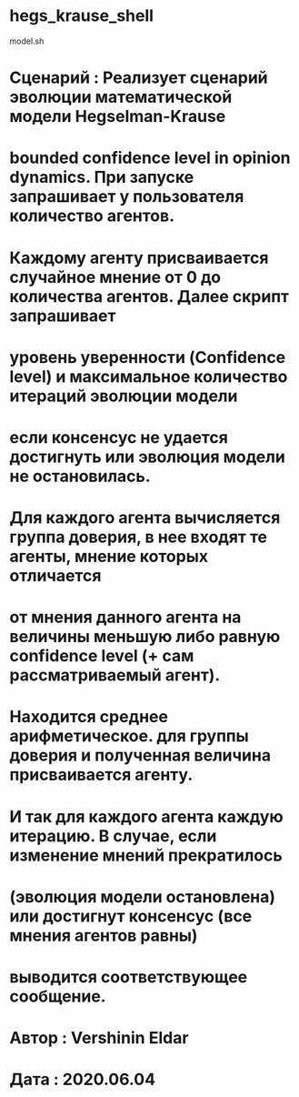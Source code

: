 # hegs_krause_shell
model.sh
# Сценарий : Реализует сценарий эволюции математической модели Hegselman-Krause
# bounded confidence level in opinion dynamics. При запуске запрашивает у пользователя количество агентов. 
# Каждому агенту присваивается случайное мнение от 0 до количества агентов. Далее скрипт запрашивает 
# уровень уверенности (Confidence level) и максимальное количество итераций эволюции модели
# если консенсус не удается достигнуть или эволюция модели не остановилась. 
# Для каждого агента вычисляется группа доверия, в нее входят те агенты, мнение которых отличается 
# от мнения данного агента на величины меньшую либо равную confidence level (+ сам рассматриваемый агент). 
# Находится среднее арифметическое. для группы доверия и полученная величина присваивается агенту.
# И так для каждого агента каждую итерацию. В случае, если изменение мнений прекратилось 
# (эволюция модели остановлена) или достигнут консенсус (все мнения агентов равны)
# выводится соответствующее сообщение. 
# Автор : Vershinin Eldar 
# Дата : 2020.06.04
